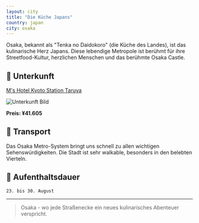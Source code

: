 ```yaml
---
layout: city
title: "Die Küche Japans"
country: japan
city: osaka
---
```


Osaka, bekannt als "Tenka no Daidokoro" (die Küche des Landes), ist das kulinarische Herz Japans. Diese lebendige Metropole ist berühmt für ihre Streetfood-Kultur, herzlichen Menschen und das berühmte Osaka Castle.

## 🏨 Unterkunft

[M's Hotel Kyoto Station Taruya](https://www.booking.com/hotel/jp/ms-inn-kyoto-station-taruya.de.html?label=brave_brand_organic_trigger_8e04a9f7-c7d3-4b3b-a255-3644144f3921_0&sid=03f3572eadfa0a84123c1e30621c4c11&aid=2405329#map_closed)

![Unterkunft Bild](https://kyohotel.jp/wp-content/uploads/2019/11/91d7208dca6d17f393d0668bf84009dd-scaled.jpg)

**Preis: ¥41.605**

## 🚗 Transport

Das Osaka Metro-System bringt uns schnell zu allen wichtigen Sehenswürdigkeiten. Die Stadt ist sehr walkable, besonders in den belebten Vierteln.

## 📅 Aufenthaltsdauer

`23. bis 30. August`

---

> Osaka - wo jede Straßenecke ein neues kulinarisches Abenteuer verspricht.
